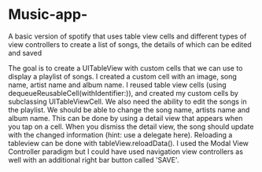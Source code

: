 # Music-app-
A basic version of spotify that uses table view cells and different types of view controllers to create a list of songs, 
the details of which can be edited and saved

The goal is to create a UITableView with custom cells that we can use to display a playlist of
songs. I created a custom cell with an image, song name, artist name and album name. I reused table view cells (using 
dequeueReusableCell(withIdentifier:)), and created my custom cells by subclassing UITableViewCell.
We also need the ability to edit the songs in the playlist. We should be able to change the song
name, artists name and album name. This can be done by using a detail view that appears when
you tap on a cell. When you dismiss the detail view, the song should update with the changed
information (hint: use a delegate here). Reloading a tableview can be done with tableView.reloadData().
I used the Modal View Controller paradigm but I could have used navigation view controllers as well with an additional right 
bar button called 'SAVE'. 
